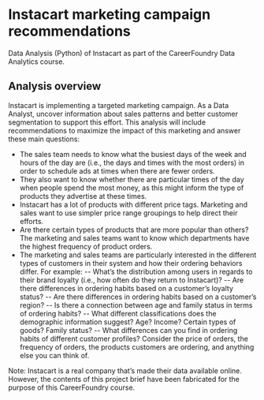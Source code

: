 # Instacart marketing campaign recommendations
Data Analysis (Python) of Instacart as part of the CareerFoundry Data Analytics course.

## Analysis overview
Instacart is implementing a targeted marketing campaign. As a Data Analyst, uncover information
about sales patterns and better customer segmentation to support this effort. This analysis
will include recommendations to maximize the impact of this marketing and answer these
main questions:

- The sales team needs to know what the busiest days of the week and hours of the day
are (i.e., the days and times with the most orders) in order to schedule ads at times
when there are fewer orders.
- They also want to know whether there are particular times of the day when people spend
the most money, as this might inform the type of products they advertise at these times.
- Instacart has a lot of products with different price tags. Marketing and sales want to use
simpler price range groupings to help direct their efforts.
- Are there certain types of products that are more popular than others? The marketing
and sales teams want to know which departments have the highest frequency of product
orders.
- The marketing and sales teams are particularly interested in the different types of
customers in their system and how their ordering behaviors differ. For example:
-- What’s the distribution among users in regards to their brand loyalty (i.e., how
often do they return to Instacart)?
-- Are there differences in ordering habits based on a customer’s loyalty status?
-- Are there differences in ordering habits based on a customer’s region?
-- Is there a connection between age and family status in terms of ordering habits?
-- What different classifications does the demographic information suggest? Age?
Income? Certain types of goods? Family status?
-- What differences can you find in ordering habits of different customer profiles?
Consider the price of orders, the frequency of orders, the products customers are
ordering, and anything else you can think of.

Note: Instacart is a real company that’s made their data available online. However, the contents of this project brief
have been fabricated for the purpose of this CareerFoundry course.
